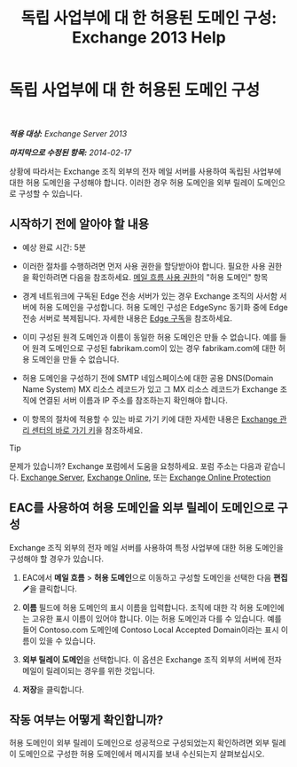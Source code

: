 ﻿---
title: '독립 사업부에 대 한 허용된 도메인 구성: Exchange 2013 Help'
TOCTitle: 독립 사업부에 대 한 허용된 도메인 구성
ms:assetid: bc95dbdc-3669-4c06-ab94-90093bc0dbfd
ms:mtpsurl: https://technet.microsoft.com/ko-kr/library/JJ657491(v=EXCHG.150)
ms:contentKeyID: 50484017
ms.date: 05/22/2018
mtps_version: v=EXCHG.150
ms.translationtype: MT
---

# 독립 사업부에 대 한 허용된 도메인 구성

 

_**적용 대상:** Exchange Server 2013_

_**마지막으로 수정된 항목:** 2014-02-17_

상황에 따라서는 Exchange 조직 외부의 전자 메일 서버를 사용하여 독립된 사업부에 대한 허용 도메인을 구성해야 합니다. 이러한 경우 허용 도메인을 외부 릴레이 도메인으로 구성할 수 있습니다.

## 시작하기 전에 알아야 할 내용

  - 예상 완료 시간: 5분

  - 이러한 절차를 수행하려면 먼저 사용 권한을 할당받아야 합니다. 필요한 사용 권한을 확인하려면 다음을 참조하세요. [메일 흐름 사용 권한](mail-flow-permissions-exchange-2013-help.md)의 "허용 도메인" 항목

  - 경계 네트워크에 구독된 Edge 전송 서버가 있는 경우 Exchange 조직의 사서함 서버에 허용 도메인을 구성합니다. 허용 도메인 구성은 EdgeSync 동기화 중에 Edge 전송 서버로 복제됩니다. 자세한 내용은 [Edge 구독](edge-subscriptions-exchange-2013-help.md)을 참조하세요.

  - 이미 구성된 원격 도메인과 이름이 동일한 허용 도메인은 만들 수 없습니다. 예를 들어 원격 도메인으로 구성된 fabrikam.com이 있는 경우 fabrikam.com에 대한 허용 도메인을 만들 수 없습니다.

  - 허용 도메인을 구성하기 전에 SMTP 네임스페이스에 대한 공용 DNS(Domain Name System) MX 리소스 레코드가 있고 그 MX 리소스 레코드가 Exchange 조직에 연결된 서버 이름과 IP 주소를 참조하는지 확인해야 합니다.

  - 이 항목의 절차에 적용할 수 있는 바로 가기 키에 대한 자세한 내용은 [Exchange 관리 센터의 바로 가기 키](keyboard-shortcuts-in-the-exchange-admin-center-exchange-online-protection-help.md)을 참조하세요.


> [!TIP]
> 문제가 있습니까? Exchange 포럼에서 도움을 요청하세요. 포럼 주소는 다음과 같습니다. <A href="https://go.microsoft.com/fwlink/p/?linkid=60612">Exchange Server</A>, <A href="https://go.microsoft.com/fwlink/p/?linkid=267542">Exchange Online</A>, 또는 <A href="https://go.microsoft.com/fwlink/p/?linkid=285351">Exchange Online Protection</A>



## EAC를 사용하여 허용 도메인을 외부 릴레이 도메인으로 구성

Exchange 조직 외부의 전자 메일 서버를 사용하여 특정 사업부에 대한 허용 도메인을 구성해야 할 경우가 있습니다.

1.  EAC에서 **메일 흐름** \> **허용 도메인**으로 이동하고 구성할 도메인을 선택한 다음 **편집**![편집 아이콘](images/JJ218640.6f53ccb2-1f13-4c02-bea0-30690e6ea71d(EXCHG.150).gif "편집 아이콘")을 클릭합니다.

2.  **이름** 필드에 허용 도메인의 표시 이름을 입력합니다. 조직에 대한 각 허용 도메인에는 고유한 표시 이름이 있어야 합니다. 이는 허용 도메인과 다를 수 있습니다. 예를 들어 Contoso.com 도메인에 Contoso Local Accepted Domain이라는 표시 이름이 있을 수 있습니다.

3.  **외부 릴레이 도메인**을 선택합니다. 이 옵션은 Exchange 조직 외부의 서버에 전자 메일이 릴레이되는 경우를 위한 것입니다.

4.  **저장**을 클릭합니다.

## 작동 여부는 어떻게 확인합니까?

허용 도메인이 외부 릴레이 도메인으로 성공적으로 구성되었는지 확인하려면 외부 릴레이 도메인으로 구성한 허용 도메인에서 메시지를 보내 수신되는지 살펴보십시오.

